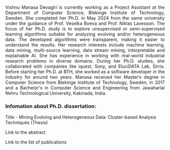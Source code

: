 <p style="text-align: justify">Vishnu Manasa Devagiri is currently working as a Project Assistant at the Department of Computer Science, <a style="text-decoration:none" href="https://www.bth.se/"> Blekinge Institute of Technology</a>, Sweden. She completed her Ph.D. in May 2024 from the same university under the guidance of <a style="text-decoration:none" href="https://www.bth.se/staff/veselka-boeva-vbx/"> Prof. Veselka Boeva </a> and 
<a style="text-decoration:none" href="https://www.bth.se/eng/staff/niklas-lavesson-nla"> Prof. Niklas Lavesson</a>. The focus of her Ph.D. study is to explore unsupervised or semi-supervised learning algorithms suitable for analyzing evolving and/or heterogeneous data. The developed algorithms were transparent, making it easier to understand the results. Her research interests include machine learning, data mining, multi-source learning, data stream mining, interpretable and explainable AI. She has experience in working with real-world industrial research problems in diverse domains. During her Ph.D. studies, she collaborated with companies like iquest, Sony, and EluciDATA Lab, Sirris. Before starting her Ph.D. at BTH, she worked as a software developer in the industry for around two years. Manasa received her Master’s degree in Computer Science from Blekinge Institute of Technology, Sweden, in 2017 and a Bachelor's in Computer Science and Engineering from <a style="text-decoration:none" href="https://www.jntucek.ac.in/">Jawaharlal Nehru Technological University</a>, Kakinada, India.</p>

### Infomation about Ph.D. dissertation:
Title - Mining Evolving and Heterogeneous Data: Cluster-based Analysis Techniques (<a style="text-decoration:none" href="https://bth.diva-portal.org/smash/record.jsf?pid=diva2%3A1850201&dswid=-7699">Thesis</a>)

<a style="text-decoration:none" href="/abstract">Link to the abstract</a>

<a style="text-decoration:none" href="/publications">Link to the list of publications</a>

